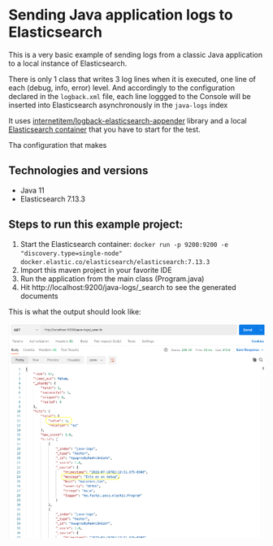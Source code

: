 # Sending Java application logs to Elasticsearch
This is a very basic example of sending logs from a classic Java application to a local instance of Elasticsearch.

There is only 1 class that writes 3 log lines when it is executed, one line of each (debug, info, error) level.  And accordingly to the configuration declared in the `logback.xml` file, each line loggged to the Console will be inserted into Elasticsearch asynchronously in the `java-logs` index

It uses [internetitem/logback-elasticsearch-appender] library and a local [Elasticsearch container] that you have to start for the test.

Tha configuration that makes 

## Technologies and versions

- Java 11
- Elasticsearch 7.13.3

## Steps to run this example project:
1. Start the Elasticsearch container: `docker run -p 9200:9200 -e "discovery.type=single-node" docker.elastic.co/elasticsearch/elasticsearch:7.13.3`
2. Import this maven project in your favorite IDE
3. Run the application from the main class (Program.java)
4. Hit http://localhost:9200/java-logs/_search to see the generated documents

This is what the output should look like:

![query result]

[internetitem/logback-elasticsearch-appender]: <https://github.com/internetitem/logback-elasticsearch-appender>
[Elasticsearch container]: <https://www.elastic.co/guide/en/elasticsearch/reference/current/docker.html>
[query result]: <https://github.com/fastalme/java-elastic-test/blob/main/query-result.png?raw=true>
